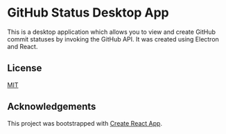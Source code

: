 # GitHub Status Desktop App

This is a desktop application which allows you to view and create GitHub commit statuses by invoking the GitHub API. It was created using Electron and React.

## License
[MIT](LICENSE)

## Acknowledgements
This project was bootstrapped with [Create React App](https://github.com/facebookincubator/create-react-app).
